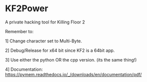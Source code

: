# KF2Power
A private hacking tool for Killing Floor 2

Remember to:

1] Change character set to Multi-Byte.

2] Debug/Release for x64 bit since KF2 is a 64bit app.

3] Use either the python OR the cpp version. (its the same thing!)

4] Documentation: https://pymem.readthedocs.io/_/downloads/en/documentation/pdf/
